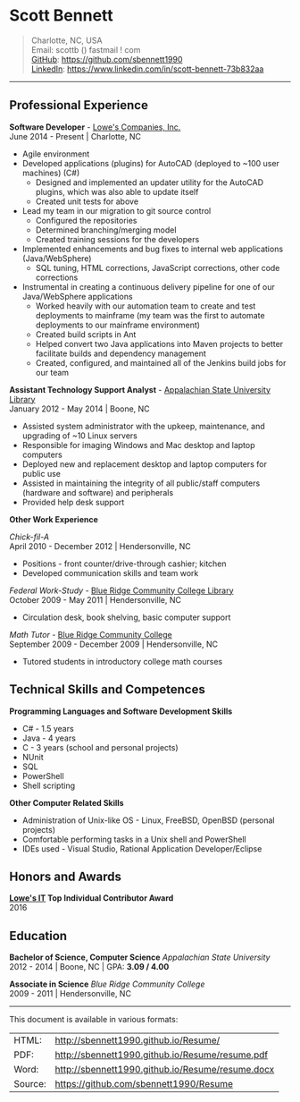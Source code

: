 Scott Bennett
=============
> Charlotte, NC, USA  
> Email: scottb () fastmail ! com  
> [GitHub][]: https://github.com/sbennett1990  
> [LinkedIn][]: https://www.linkedin.com/in/scott-bennett-73b832aa  

________________________

Professional Experience
-----------------------

**Software Developer** - [Lowe's Companies, Inc.][lowes]  
June 2014 - Present | Charlotte, NC  

- Agile environment
- Developed applications (plugins) for AutoCAD (deployed to ~100 user machines) (C#)
    - Designed and implemented an updater utility for the AutoCAD plugins, which was also
      able to update itself
    - Created unit tests for above
- Lead my team in our migration to git source control
    - Configured the repositories
    - Determined branching/merging model
    - Created training sessions for the developers
- Implemented enhancements and bug fixes to internal web applications (Java/WebSphere)
    - SQL tuning, HTML corrections, JavaScript corrections, other code corrections
- Instrumental in creating a continuous delivery pipeline for one of our Java/WebSphere
  applications
    - Worked heavily with our automation team to create and test deployments to mainframe
      (my team was the first to automate deployments to our mainframe environment)
    - Created build scripts in Ant
    - Helped convert two Java applications into Maven projects to better facilitate
      builds and dependency management
    - Created, configured, and maintained all of the Jenkins build jobs for our team

**Assistant Technology Support Analyst** - [Appalachian State University Library][applib]  
January 2012 - May 2014 | Boone, NC  

- Assisted system administrator with the upkeep, maintenance, and upgrading of ~10 Linux servers
- Responsible for imaging Windows and Mac desktop and laptop computers
- Deployed new and replacement desktop and laptop computers for public use
- Assisted in maintaining the integrity of all public/staff computers (hardware and software) 
  and peripherals
- Provided help desk support

**Other Work Experience**

*Chick-fil-A*  
April 2010 - December 2012 | Hendersonville, NC  

- Positions - front counter/drive-through cashier; kitchen
- Developed communication skills and team work

*Federal Work-Study* - [Blue Ridge Community College Library][brcclib]  
October 2009 - May 2011 | Hendersonville, NC  

- Circulation desk, book shelving, basic computer support

*Math Tutor* - [Blue Ridge Community College][brcc]  
September 2009 - December 2009 | Hendersonville, NC  

- Tutored students in introductory college math courses

Technical Skills and Competences
--------------------------------

**Programming Languages and Software Development Skills**  

- C# - 1.5 years
- Java - 4 years
- C - 3 years (school and personal projects)
- NUnit
- SQL
- PowerShell
- Shell scripting

**Other Computer Related Skills**  

- Administration of Unix-like OS - Linux, FreeBSD, OpenBSD (personal projects)
- Comfortable performing tasks in a Unix shell and PowerShell
- IDEs used - Visual Studio, Rational Application Developer/Eclipse

Honors and Awards
-----------------
**[Lowe's IT][lowes] Top Individual Contributor Award**  
2016

Education
---------
**Bachelor of Science, Computer Science** _Appalachian State University_  
2012 - 2014 | Boone, NC | GPA: **3.09 / 4.00**  

**Associate in Science** _Blue Ridge Community College_  
2009 - 2011 | Hendersonville, NC  

________________________

This document is available in various formats:  

|       |       |
--------|--------
HTML:   | http://sbennett1990.github.io/Resume/
PDF:    | http://sbennett1990.github.io/Resume/resume.pdf
Word:   | http://sbennett1990.github.io/Resume/resume.docx
Source: | https://github.com/sbennett1990/Resume



[GitHub]:  https://github.com/sbennett1990/
[LinkedIn]: https://www.linkedin.com/in/scott-bennett-73b832aa/
[lowes]:   http://www.lowes.com/
[applib]:  http://library.appstate.edu/
[brcc]:    http://www.blueridge.edu/
[brcclib]: http://www.blueridge.edu/campus-life/library
